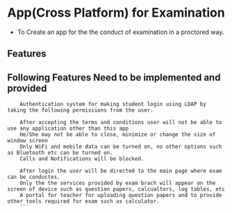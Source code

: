 # App(Cross Platform) for Examination

- To Create an app for the the conduct of examination in a proctored way.
## Features

## Following Features Need to be implemented and provided
```
    Authentication system for making student login using LDAP by taking the following permissions from the user.

    After accepting the terms and conditions user will not be able to use any application other than this app
    He/She may not be able to close, minimize or change the size of window screen
    Only WiFi and mobile data can be turned on, no other options such as Bluetooth etc can be turned on.
    Calls and Notifications will be blocked.

    After login the user will be directed to the main page where exam can be conductes.
    Only the the services provided by exam brach will appear on the screen of device such as question papers, calcualtors, log tables, etc
    A portal for teacher for uploading question papers and to provide other tools required for exam such as calculator.
    ```
